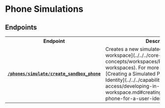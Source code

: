 # Phone Simulations

</table>

## Endpoints

<table>
<tr><th style="width:25%">Endpoint</th><th>Description</th></tr>

<tr><td><a href="./create_sandbox_phone.md"><strong><code>/phones/simulate/create_sandbox_phone</code></strong></a></td>

<td>Creates a new simulated phone in a [sandbox workspace](../../../core-concepts/workspaces/README.md#sandbox-workspaces). For more information, see [Creating a Simulated Phone for a User Identity](../../../capability-guides/mobile-access/developing-in-a-sandbox-workspace.md#creating-a-simulated-phone-for-a-user-identity).</td></tr>

</table>
